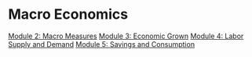 # Macro Economics



[Module 2: Macro Measures](</Macro Measures.md>)
[Module 3: Economic Grown](</Economic Growth.md>)
[Module 4: Labor Supply and Demand](</Labor Supply and Demand.md>)
[Module 5: Savings and Consumption](</Savings and Consumption.md>)


